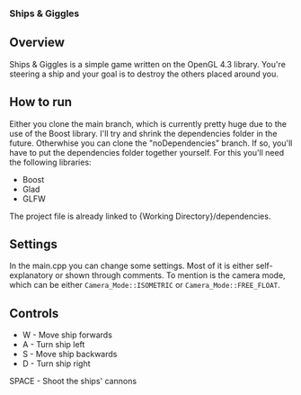 ### Ships & Giggles

## Overview

Ships & Giggles is a simple game written on the OpenGL 4.3 library. You're steering a ship and your goal is to destroy the others placed around you.

## How to run

Either you clone the main branch, which is currently pretty huge due to the use of the Boost library. I'll try and shrink the dependencies folder in the future. Otherwhise you can clone the "noDependencies" branch. If so, you'll have to put the dependencies folder together yourself. For this you'll need the following libraries:
  - Boost
  - Glad
  - GLFW

The project file is already linked to {Working Directory}/dependencies.

## Settings

In the main.cpp you can change some settings. Most of it is either self-explanatory or shown through comments. 
To mention is the camera mode, which can be either `Camera_Mode::ISOMETRIC` or `Camera_Mode::FREE_FLOAT`.

## Controls

- W - Move ship forwards
- A - Turn ship left
- S - Move ship backwards
- D - Turn ship right

SPACE - Shoot the ships' cannons
